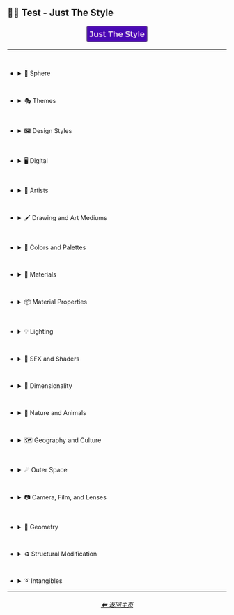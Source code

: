 <h2>🧩🔬 Test - Just The Style</h2>

<div align="center">

[<img src="/Images/Repo_Parts/Buttons/Image_Type_Buttons/button_just_the_style_active.webp?raw=true" alt="Just The Style" width="140.5" />]()

</div>

<hr><br>

- <details><summary>🔵 Sphere</summary><p><div align="center">

    | Sphere |
    | :-: |
    | <img src="/Images/Midjourney_Beta_Features/test/Midjourney_Styles/Sphere.webp?raw=true" width="256" /> |

</div></p></details>

<br>

- <details><summary>🎭 Themes</summary><p>

  - <details><summary>🎭⛱ Realism/Abstraction</summary><p><div align="center">

    | Photorealistic |
    | :-: |
    | <img src="/Images/Midjourney_Beta_Features/test/Midjourney_Styles/Photorealistic.webp?raw=true" width="256" /> |

    <br>

    </div></p></details>


  - <details><summary>🎭💾 Retro/Modern</summary><p><div align="center">

    | Retro |
    | :-: |
    | <img src="/Images/Midjourney_Beta_Features/test/Midjourney_Styles/Retro.webp?raw=true" width="256" /> |

    </div></p></details>


  - <details><summary>🎭🪐 Sci-fi</summary><p><div align="center">

    | Sci-fi |
    | :-: |
    | <img src="/Images/Midjourney_Beta_Features/test/Midjourney_Styles/Sci-fi.webp?raw=true" width="256" /> |


    </div></p></details>


  - <details><summary>🎭⚙ Architecture and Manufactured</summary><p><div align="center">

    | Steampunk |
    | :-: |
    | <img src="/Images/Midjourney_Beta_Features/test/Midjourney_Styles/Steampunk.webp?raw=true" width="256" /> |

    </div></p></details>


  - <details><summary>🎭🎵 Music Styles</summary><p><div align="center">

    | Disco |
    | :-: |
    | <img src="/Images/Midjourney_Beta_Features/test/Midjourney_Styles/Disco.webp?raw=true" width="256" /> |

    <br>

    | Vaporwave |
    | :-: |
    | <img src="/Images/Midjourney_Beta_Features/test/Midjourney_Styles/Vaporwave.webp?raw=true" width="256" /> |

    </div></p></details>


  - <details><summary>🎭📺 Cartoons, Anime, and Comics</summary><p><div align="center">

    | Cartoon |
    | :-: |
    | <img src="/Images/Midjourney_Beta_Features/test/Midjourney_Styles/Cartoon.webp?raw=true" width="256" /> |

    </div></p></details>


  - <details><summary>🎭🎆 Colors, Crystals, Sparkles, and Light</summary><p><div align="center">

    | Fractalpunk |
    | :-: |
    | <img src="/Images/Midjourney_Beta_Features/test/Midjourney_Styles/Fractalpunk.webp?raw=true" width="256" /> |

    </div></p></details>

  </p></details>


<br>


- <details><summary>🖼 Design Styles</summary><p>

  - <details><summary>🖼🟧 Simplicity/Complexity</summary><p><div align="center">

    | Hyperdetailed |
    | :-: |
    | <img src="/Images/Midjourney_Beta_Features/test/Midjourney_Styles/Hyperdetailed.webp?raw=true" width="256" /> |

    <br>

    | Chaotic |
    | :-: |
    | <img src="/Images/Midjourney_Beta_Features/test/Midjourney_Styles/Chaotic.webp?raw=true" width="256" /> |

    <br>

    | Intricate Surface Detail |
    | :-: |
    | <img src="/Images/Midjourney_Beta_Features/test/Midjourney_Styles/Intricate_Surface_Detail.webp?raw=true" width="256" /> |

    <br>

    | Flat Design |
    | :-: |
    | <img src="/Images/Midjourney_Beta_Features/test/Midjourney_Styles/Flat_Design.webp?raw=true" width="256" /> |

    </div></p></details>


  - <details><summary>🖼🎨 Patterns</summary><p><div align="center">

    | Halftone |
    | :-: |
    | <img src="/Images/Midjourney_Beta_Features/test/Midjourney_Styles/Halftone.webp?raw=true" width="256" /> |

    <br>

    | Diffraction Patterns |
    | :-: |
    | <img src="/Images/Midjourney_Beta_Features/test/Midjourney_Styles/Diffraction_Patterns.webp?raw=true" width="256" /> |

    </div></p></details>


  - <details><summary>🖼🧊 Cubism</summary><p><div align="center">

    | Cubism |
    | :-: |
    | <img src="/Images/Midjourney_Beta_Features/test/Midjourney_Styles/Cubism.webp?raw=true" width="256" /> |

    </div></p></details>
    

  - <details><summary>🖼🔮 Neo</summary><p><div align="center">

    | Neo-Tokyo |
    | :-: |
    | <img src="/Images/Midjourney_Beta_Features/test/Midjourney_Styles/Neo-Tokyo.webp?raw=true" width="256" /> |

    </div></p></details>


  - <details><summary>🖼🌀 Psychedelic, Divine, Fractal, and Noise</summary><p><div align="center">

    | Psychedelica |
    | :-: |
    | <img src="/Images/Midjourney_Beta_Features/test/Midjourney_Styles/Psychedelica.webp?raw=true" width="256" /> |

    <br>

    | Sacred Geometry |
    | :-: |
    | <img src="/Images/Midjourney_Beta_Features/test/Midjourney_Styles/Sacred_Geometry.webp?raw=true" width="256" /> |

    </div></p></details>


  - <details><summary>🖼🌈 Synesthesia</summary><p><div align="center">

    | Synesthesia |
    | :-: |
    | <img src="/Images/Midjourney_Beta_Features/test/Midjourney_Styles/Synesthesia.webp?raw=true" width="256" /> |

    </div></p></details>


  - <details><summary>🖼💫 Stylized</summary><p><div align="center">

    | Extreme Bubble Design |
    | :-: |
    | <img src="/Images/Midjourney_Beta_Features/test/Midjourney_Styles/Extreme_Bubble_Design.webp?raw=true" width="256" /> |

    <br>

    | Liquify |
    | :-: |
    | <img src="/Images/Midjourney_Beta_Features/test/Midjourney_Styles/Liquify.webp?raw=true" width="256" /> |

    <br>

    | Lissajous |
    | :-: |
    | <img src="/Images/Midjourney_Beta_Features/test/Midjourney_Styles/Lissajous.webp?raw=true" width="256" /> |

    </div></p></details>
  </p></details>


<br>


- <details><summary>🖥 Digital</summary><p>

  - <details><summary>🎮 Rendering Engines</summary><p><div align="center">

    | Octane |
    | :-: |
    | <img src="/Images/Midjourney_Beta_Features/test/Midjourney_Styles/Octane.webp?raw=true" width="256" /> |

    </div></p></details>


  - <details><summary>🖥📐 Resolution</summary><p><div align="center">

    | 4k |
    | :-: |
    | <img src="/Images/Midjourney_Beta_Features/test/Midjourney_Styles/4k.webp?raw=true" width="256" /> |

    </div></p></details>


  - <details><summary>🖥🟩 1-bit - 16-bit</summary><p><div align="center">

    | 8-bit |
    | :-: |
    | <img src="/Images/Midjourney_Beta_Features/test/Midjourney_Styles/8-bit.webp?raw=true" width="256" /> |

    </div></p></details>


  - <details><summary>🖥🖼 Digital Styles</summary><p><div align="center">

    | Cyberdelic |
    | :-: |
    | <img src="/Images/Midjourney_Beta_Features/test/Midjourney_Styles/Cyberdelic.webp?raw=true" width="256" /> |

    </div></p></details>


  - <details><summary>🖥🎞 VFX and Video Companies</summary><p><div align="center">

    | Disney |
    | :-: |
    | <img src="/Images/Midjourney_Beta_Features/test/Midjourney_Styles/Disney.webp?raw=true" width="256" /> |

    </div></p></details>


  - <details><summary>🖥🎨 Art Programs and Applications</summary><p><div align="center">

    | Microsoft Paint |
    | :-: |
    | <img src="/Images/Midjourney_Beta_Features/test/Midjourney_Styles/Microsoft_Paint.webp?raw=true" width="256" /> |

    </div></p></details>


  - <details><summary>🖥🖼 Image Formats and Types</summary><p><div align="center">

    | Lowpoly |
    | :-: |
    | <img src="/Images/Midjourney_Beta_Features/test/Midjourney_Styles/Lowpoly.webp?raw=true" width="256" /> |

    <br>

    | Pixel Art |
    | :-: |
    | <img src="/Images/Midjourney_Beta_Features/test/Midjourney_Styles/Pixel_Art.webp?raw=true" width="256" /> |

    </div></p></details>


  - <details><summary>🖥🏁 Dithering</summary><p><div align="center">

    | Floyd–Steinberg Dithering |
    | :-: |
    | <img src="/Images/Midjourney_Beta_Features/test/Midjourney_Styles/FloydSteinberg_Dithering.webp?raw=true" width="256" /> |

    </div></p></details>


  - <details><summary>🖥👩‍💻 Glitchy</summary><p><div align="center">

    | Databending |
    | :-: |
    | <img src="/Images/Midjourney_Beta_Features/test/Midjourney_Styles/Databending.webp?raw=true" width="256" /> |

    </div></p></details>


  - <details><summary>🕹 Video Games and Game Systems</summary><p>

    - <details><summary>🕹🖼 Video Game Styles</summary><p><div align="center">

        | Tetris |
        | :-: |
        | <img src="/Images/Midjourney_Beta_Features/test/Midjourney_Styles/Tetris.webp?raw=true" width="256" /> |

      </div></p></details>

    </p></details>


  - <details><summary>🖥🧠 AI and Neural Networks</summary><p><div align="center">

    | Deep Dream |
    | :-: |
    | <img src="/Images/Midjourney_Beta_Features/test/Midjourney_Styles/Deep_Dream.webp?raw=true" width="256" /> |

    </div></p></details>

  </p></details>


<br>


- <details><summary>📔 Artists</summary><p>

  - <details><summary>📔❇ Surrealism</summary><p><div align="center">

    | Painting By Salvador Dali | Painting By Pablo Picasso |
    | :-: | :-: |
    | <img src="/Images/Midjourney_Beta_Features/test/Midjourney_Styles/Painting_By_Salvador_Dali.webp?raw=true" width="256" /> | <img src="/Images/Midjourney_Beta_Features/test/Midjourney_Styles/Painting_By_Pablo_Picasso.webp?raw=true" width="256" /> |

    </div></p></details>


  - <details><summary>📔➿ Post-Impressionism</summary><p><div align="center">

    | Painting By Van Gogh |
    | :-: |
    | <img src="/Images/Midjourney_Beta_Features/test/Midjourney_Styles/Painting_By_Van_Gogh.webp?raw=true" width="256" /> |

    </div></p></details>


  - <details><summary>📔☯ Psychedelic</summary><p><div align="center">

    | Painting By Alex Grey |
    | :-: |
    | <img src="/Images/Midjourney_Beta_Features/test/Midjourney_Styles/Painting_By_Alex_Grey.webp?raw=true" width="256" /> |

    </div></p></details>


  - <details><summary>📔 Other Artists</summary><p><div align="center">

    | Painting By Bob Ross | Art By M.C. Escher |
    | :-: | :-: |
    | <img src="/Images/Midjourney_Beta_Features/test/Midjourney_Styles/Painting_By_Bob_Ross.webp?raw=true" width="256" /> | <img src="/Images/Midjourney_Beta_Features/test/Midjourney_Styles/Art_By_M.C._Escher.webp?raw=true" width="256" /> |

    </div></p></details>
  </p></details>


<br>


- <details><summary>🖌 Drawing and Art Mediums</summary><p>

  - <details><summary>🖌✏ Illustration and Drawing</summary><p>

    - <details><summary>✏🖼 Drawing Types</summary><p><div align="center">

        | Sketch |
        | :-: |
        | <img src="/Images/Midjourney_Beta_Features/test/Midjourney_Styles/Sketch.webp?raw=true" width="256" /> |

        <br>

        | Stipple |
        | :-: |
        | <img src="/Images/Midjourney_Beta_Features/test/Midjourney_Styles/Stipple.webp?raw=true" width="256" /> |

      </div></p></details>


    - <details><summary>✏ Pencil and Graphite</summary><p><div align="center">

        | Colored Pencil |
        | :-: |
        | <img src="/Images/Midjourney_Beta_Features/test/Midjourney_Styles/Colored_Pencil.webp?raw=true" width="256" /> |

      </div></p></details>


    - <details><summary>✏🖊 Ink</summary><p><div align="center">

        | Ballpoint Pen |
        | :-: |
        | <img src="/Images/Midjourney_Beta_Features/test/Midjourney_Styles/Ballpoint_Pen.webp?raw=true" width="256" /> |

        <br>

        | Marker Art |
        | :-: |
        | <img src="/Images/Midjourney_Beta_Features/test/Midjourney_Styles/Marker_Art.webp?raw=true" width="256" /> |

      </div></p></details>

    </p></details>


  - <details><summary>🖌🎨 Paint</summary><p>

    - <details><summary>🎨🖼 Painting Types</summary><p><div align="center">

        | Paper-Marbling |
        | :-: |
        | <img src="/Images/Midjourney_Beta_Features/test/Midjourney_Styles/Paper-Marbling.webp?raw=true" width="256" /> |

      </div></p></details>


    - <details><summary>🎨 Paint Types</summary><p><div align="center">

        | Splatter Paint |
        | :-: |
        | <img src="/Images/Midjourney_Beta_Features/test/Midjourney_Styles/Splatter_Paint.webp?raw=true" width="256" /> |
        
      </div></p></details>
    
    </p></details>


  - <details><summary>🖌🎲 Physical Mediums</summary><p>

    - <details><summary>🎲🖼 Framed, Banner, and Decal</summary><p><div align="center">

        | Wall Decal |
        | :-: |
        | <img src="/Images/Midjourney_Beta_Features/test/Midjourney_Styles/Wall_Decal.webp?raw=true" width="256" /> |

      </div></p></details>


    - <details><summary>🎲🗿 Carving, Etching, and Modeling</summary><p><div align="center">

        | Bejeweled |
        | :-: |
        | <img src="/Images/Midjourney_Beta_Features/test/Midjourney_Styles/Bejeweled.webp?raw=true" width="256" /> |

        <br>

        | Carved Lacquer |
        | :-: |
        | <img src="/Images/Midjourney_Beta_Features/test/Midjourney_Styles/Carved_Lacquer.webp?raw=true" width="256" /> |

      </div></p></details>

    - <details><summary>🎲🏺 Pottery and Glass</summary><p><div align="center">

        | Bone China |
        | :-: |
        | <img src="/Images/Midjourney_Beta_Features/test/Midjourney_Styles/Bone_China.webp?raw=true" width="256" /> |

      </div></p></details>
    
    </p></details>
  </p></details>


<br>


- <details><summary>🎨 Colors and Palettes</summary><p>

  - <details><summary>🎨🔴 Colors</summary><p>

    - <details><summary>🎨🔴 Basic Colors</summary><p><div align="center">

        | Cyan |
        | :-: |
        | <img src="/Images/Midjourney_Beta_Features/test/Midjourney_Styles/Cyan.webp?raw=true" width="256" /> |

      </div></p></details>


    - <details><summary>🎨🔵 Extended Colors</summary><p><div align="center">

        | Aqua |
        | :-: |
        | <img src="/Images/Midjourney_Beta_Features/test/Midjourney_Styles/Aqua.webp?raw=true" width="256" /> |

      </div></p></details>

    </p></details>

  - <details><summary>🎨 Color Based Designs</summary><p><div align="center">

    | Spectrum |
    | :-: |
    | <img src="/Images/Midjourney_Beta_Features/test/Midjourney_Styles/Spectrum.webp?raw=true" width="256" /> |

    </div></p></details>


  - <details><summary>🎨🖌 Chromatic Palettes</summary><p><div align="center">

    | Electric Colors |
    | :-: |
    | <img src="/Images/Midjourney_Beta_Features/test/Midjourney_Styles/Electric_Colors.webp?raw=true" width="256" /> |

    </div></p></details>


  - <details><summary>🎨🖥 Color Models</summary><p><div align="center">

    | CMYK |
    | :-: |
    | <img src="/Images/Midjourney_Beta_Features/test/Midjourney_Styles/CMYK.webp?raw=true" width="256" /> |

    <br>

    | CGA |
    | :-: |
    | <img src="/Images/Midjourney_Beta_Features/test/Midjourney_Styles/CGA.webp?raw=true" width="256" /> |

    </div></p></details>


  - <details><summary>🎨🎥 Color Motion Picture Film Systems</summary><p><div align="center">

    | Technicolor |
    | :-: |
    | <img src="/Images/Midjourney_Beta_Features/test/Midjourney_Styles/Technicolor.webp?raw=true" width="256" /> |

    </div></p></details>
  </p></details>

<br>


- <details><summary>🧱 Materials</summary><p>

  - <details><summary>🧱💎 Solids</summary><p>

    - <details><summary>🧱🔩 Metal</summary><p><div align="center">

        | Brushed Aluminum |
        | :-: |
        | <img src="/Images/Midjourney_Beta_Features/test/Midjourney_Styles/Brushed_Aluminum.webp?raw=true" width="256" /> |

        <br>

        | Anodized Titanium |
        | :-: |
        | <img src="/Images/Midjourney_Beta_Features/test/Midjourney_Styles/Anodized_Titanium.webp?raw=true" width="256" /> |

      </div></p></details>


    - <details><summary>🧱💎 Glass and Crystal</summary><p><div align="center">

        | Amethyst |
        | :-: |
        | <img src="/Images/Midjourney_Beta_Features/test/Midjourney_Styles/Amethyst.webp?raw=true" width="256" /> |

        <br>

        | Milky Quartz |
        | :-: |
        | <img src="/Images/Midjourney_Beta_Features/test/Midjourney_Styles/Milky_Quartz.webp?raw=true" width="256" /> |

        <br>

        | Agate |
        | :-: |
        | <img src="/Images/Midjourney_Beta_Features/test/Midjourney_Styles/Agate.webp?raw=true" width="256" /> |

      </div></p></details>

    </p></details>


  - <details><summary>🧱💧 Liquids</summary><p><div align="center">

    | Liquid Crystal |
    | :-: |
    | <img src="/Images/Midjourney_Beta_Features/test/Midjourney_Styles/Liquid_Crystal.webp?raw=true" width="256" /> |

    </div></p></details>


  - <details><summary>🧱🧪 Non-Newtonian Fluids and Polymers</summary><p>

    - <details><summary>🧱🩹 Tape and Adhesives</summary><p><div align="center">

        | Kapton Tape |
        | :-: |
        | <img src="/Images/Midjourney_Beta_Features/test/Midjourney_Styles/Kapton_Tape.webp?raw=true" width="256" /> |

      </div></p></details>

    </p></details>


  - <details><summary>🧱🌫️ Gasses and Vapors</summary><p><div align="center">

    | Clouds |
    | :-: |
    | <img src="/Images/Midjourney_Beta_Features/test/Midjourney_Styles/Clouds.webp?raw=true" width="256" /> |

    </div></p></details>
  </p></details>


<br>


- <details><summary>📦 Material Properties</summary><p>

  - <details><summary>📦🏮 Optics and Light Manipulation</summary><p><div align="center">

    | Glitter |
    | :-: |
    | <img src="/Images/Midjourney_Beta_Features/test/Midjourney_Styles/Glitter.webp?raw=true" width="256" /> |

    </div></p></details>


  - <details><summary>📦💡 Luminescence</summary><p><div align="center">

    | Glow-In-The-Dark |
    | :-: |
    | <img src="/Images/Midjourney_Beta_Features/test/Midjourney_Styles/Glow-In-The-Dark.webp?raw=true" width="256" /> |

    </div></p></details>


  - <details><summary>📦🔍 Reflection and Refraction</summary><p><div align="center">

    | Glossy |
    | :-: |
    | <img src="/Images/Midjourney_Beta_Features/test/Midjourney_Styles/Glossy.webp?raw=true" width="256" /> |

    </div></p></details>


  - <details><summary>📦🧽 Physical Properties</summary><p><div align="center">

    | Cracked |
    | :-: |
    | <img src="/Images/Midjourney_Beta_Features/test/Midjourney_Styles/Cracked.webp?raw=true" width="256" /> |

    </div></p></details>
  </p></details>


<br>


- <details><summary>💡 Lighting</summary><p>

  - <details><summary>💡🏮 Types of Lights</summary><p><div align="center">

    | Crepuscular Rays |
    | :-: |
    | <img src="/Images/Midjourney_Beta_Features/test/Midjourney_Styles/Crepuscular_Rays.webp?raw=true" width="256" /> |

    </div></p></details>


  - <details><summary>💡🪔 Lamps and Tubes</summary><p><div align="center">

    | Plasma Globe |
    | :-: |
    | <img src="/Images/Midjourney_Beta_Features/test/Midjourney_Styles/Plasma_Globe.webp?raw=true" width="256" /> |

    </div></p></details>
  </p></details>


<br>


- <details><summary>🌈 SFX and Shaders</summary><p>

  - <details><summary>🌈🔍 Reflections</summary><p><div align="center">

    | Ray Tracing Reflections |
    | :-: |
    | <img src="/Images/Midjourney_Beta_Features/test/Midjourney_Styles/Ray_Tracing_Reflections.webp?raw=true" width="256" /> |

    </div></p></details>


  - <details><summary>🌈🎨 Chromatic SFX</summary><p><div align="center">

    | Chromatic Aberration |
    | :-: |
    | <img src="/Images/Midjourney_Beta_Features/test/Midjourney_Styles/Chromatic_Aberration.webp?raw=true" width="256" /> |

    </div></p></details>


  - <details><summary>🌈💫 Stylized</summary><p><div align="center">

    | Scan Lines |
    | :-: |
    | <img src="/Images/Midjourney_Beta_Features/test/Midjourney_Styles/Scan_Lines.webp?raw=true" width="256" /> |

    <br>

    | Tessellated |
    | :-: |
    | <img src="/Images/Midjourney_Beta_Features/test/Midjourney_Styles/Tessellated.webp?raw=true" width="256" /> |

    </div></p></details>


  - <details><summary>🌈🕶 Shaders and Post Processing</summary><p><div align="center">

    | Ray Traced |
    | :-: |
    | <img src="/Images/Midjourney_Beta_Features/test/Midjourney_Styles/Ray_Traced.webp?raw=true" width="256" /> |

    </div></p></details>
  </p></details>


<br>


- <details><summary>🌌 Dimensionality</summary><p>

  - <details><summary>🌌 0D-5D</summary><p><div align="center">

    | 2-Dimensional |
    | :-: |
    | <img src="/Images/Midjourney_Beta_Features/test/Midjourney_Styles/2-Dimensional.webp?raw=true" width="256" /> |

    </div></p></details>
  </p></details>


<br>


- <details><summary>🌲 Nature and Animals</summary><p>

  - <details><summary>🌲🍄 Fungi</summary><p><div align="center">

    | Lactarius-Indigo |
    | :-: |
    | <img src="/Images/Midjourney_Beta_Features/test/Midjourney_Styles/Lactarius-Indigo.webp?raw=true" width="256" /> |

    </div></p></details>


  - <details><summary>🌲⛄ Seasons and Weather</summary><p><div align="center">

    | Autumn |
    | :-: |
    | <img src="/Images/Midjourney_Beta_Features/test/Midjourney_Styles/Autumn.webp?raw=true" width="256" /> |

    <br>

    | Tornado |
    | :-: |
    | <img src="/Images/Midjourney_Beta_Features/test/Midjourney_Styles/Tornado.webp?raw=true" width="256" /> |

    </div></p></details>

  </p></details>


<br>


- <details><summary>🗺 Geography and Culture</summary><p>

  - <details><summary>🗺🎄 Holidays</summary><p><div align="center">

    | Halloween |
    | :-: |
    | <img src="/Images/Midjourney_Beta_Features/test/Midjourney_Styles/Halloween.webp?raw=true" width="256" /> |

    </div></p></details>

  </p></details>


<br>


- <details><summary>☄ Outer Space</summary><p>

  - <details><summary>☄🌌 Galaxies, Nebulae, and Other Cosmic Structures</summary><p><div align="center">

    | Galaxy |
    | :-: |
    | <img src="/Images/Midjourney_Beta_Features/test/Midjourney_Styles/Galaxy.webp?raw=true" width="256" /> |

    <br>

    | Supernova |
    | :-: |
    | <img src="/Images/Midjourney_Beta_Features/test/Midjourney_Styles/Supernova.webp?raw=true" width="256" /> |

    </div></p></details>

  </p></details>


<br>


- <details><summary>📷 Camera, Film, and Lenses</summary><p>

  - <details><summary>📷🌇 Camera and Scenes</summary><p><div align="center">

    | Cinematic |
    | :-: |
    | <img src="/Images/Midjourney_Beta_Features/test/Midjourney_Styles/Cinematic.webp?raw=true" width="256" /> |

    <br>

    | Bokeh |
    | :-: |
    | <img src="/Images/Midjourney_Beta_Features/test/Midjourney_Styles/Bokeh.webp?raw=true" width="256" /> |

    </div></p></details>

  - <details><summary>📷🌇 Camera and Film Types</summary><p><div align="center">

    | Polaroid |
    | :-: |
    | <img src="/Images/Midjourney_Beta_Features/test/Midjourney_Styles/Polaroid.webp?raw=true" width="256" /> |

    </div></p></details>

  - <details><summary>📷🔭 Lenses</summary><p><div align="center">

    | Super-Resolution Microscopy |
    | :-: |
    | <img src="/Images/Midjourney_Beta_Features/test/Midjourney_Styles/Super-Resolution_Microscopy.webp?raw=true" width="256" /> |

    </div></p></details>


  - <details><summary>📷 Other</summary><p><div align="center">

    | Lens Flare |
    | :-: |
    | <img src="/Images/Midjourney_Beta_Features/test/Midjourney_Styles/Lens_Flare.webp?raw=true" width="256" /> |

    </div></p></details>
  </p></details>


<br>


- <details><summary>💠 Geometry</summary><p>

  - <details><summary>💠⬜ 2D Shapes</summary><p><div align="center">

    | Hexagon | Hexagonal |
    | :-: | :-: |
    | <img src="/Images/Midjourney_Beta_Features/test/Midjourney_Styles/Hexagon.webp?raw=true" width="256" /> | <img src="/Images/Midjourney_Beta_Features/test/Midjourney_Styles/Hexagonal.webp?raw=true" width="256" /> |

    </div></p></details>


  - <details><summary>💠🧊 3D Shapes</summary><p><div align="center">

    | Sphere |
    | :-: |
    | <img src="/Images/Midjourney_Beta_Features/test/Midjourney_Styles/Sphere.webp?raw=true" width="256" /> |

    </div></p></details>


  - <details><summary>💠🔲 4D Hyper Shapes</summary><p><div align="center">

    | Klein Bottle |
    | :-: |
    | <img src="/Images/Midjourney_Beta_Features/test/Midjourney_Styles/Klein_Bottle.webp?raw=true" width="256" /> |

    </div></p></details>


  - <details><summary>💠⏹ Geometric Styles</summary><p><div align="center">

    | Polygonal |
    | :-: |
    | <img src="/Images/Midjourney_Beta_Features/test/Midjourney_Styles/Polygonal.webp?raw=true" width="256" /> |

    </div></p></details>
  </p></details>


<br>


- <details><summary>♻ Structural Modification</summary><p>

  - <details><summary>♻🕸 Knots</summary><p><div align="center">

    | Celtic Knot |
    | :-: |
    | <img src="/Images/Midjourney_Beta_Features/test/Midjourney_Styles/Celtic_Knot.webp?raw=true" width="256" /> |

    </div></p></details>
  </p></details>


<br>


- <details><summary>➰ Intangibles</summary><p>

  - <details><summary>➰😁 Emotions and Qualities</summary><p><div align="center">

    | Happy |
    | :-: |
    | <img src="/Images/Midjourney_Beta_Features/test/Midjourney_Styles/Happy.webp?raw=true" width="256" /> |

    <br>

    | Angelic |
    | :-: |
    | <img src="/Images/Midjourney_Beta_Features/test/Midjourney_Styles/Angelic.webp?raw=true" width="256" /> |

    </div></p></details>

  </p></details>

<hr>
<div align="center">
    <h6><a href="/README.md">⬅ 返回主页</a></h6>
</div>